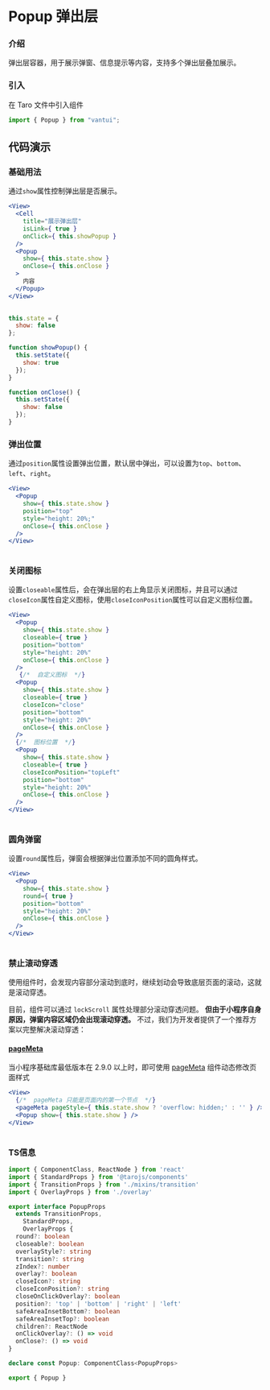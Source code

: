 # Popup 弹出层

### 介绍

弹出层容器，用于展示弹窗、信息提示等内容，支持多个弹出层叠加展示。

### 引入

在 Taro 文件中引入组件

```js
import { Popup } from "vantui"; 
```

## 代码演示

### 基础用法

通过`show`属性控制弹出层是否展示。

```jsx
<View>
  <Cell
    title="展示弹出层"
    isLink={ true }
    onClick={ this.showPopup }
  />
  <Popup
    show={ this.state.show }
    onClose={ this.onClose }
  >
    内容
  </Popup>
</View>
 
```

```js
this.state = {
  show: false
};

function showPopup() {
  this.setState({
    show: true
  });
}

function onClose() {
  this.setState({
    show: false
  });
} 
```

### 弹出位置

通过`position`属性设置弹出位置，默认居中弹出，可以设置为`top`、`bottom`、`left`、`right`。

```jsx
<View>
  <Popup
    show={ this.state.show }
    position="top"
    style="height: 20%;"
    onClose={ this.onClose }
  />
</View>
 
```

### 关闭图标

设置`closeable`属性后，会在弹出层的右上角显示关闭图标，并且可以通过`closeIcon`属性自定义图标，使用`closeIconPosition`属性可以自定义图标位置。

```jsx
<View>
  <Popup
    show={ this.state.show }
    closeable={ true }
    position="bottom"
    style="height: 20%"
    onClose={ this.onClose }
  />
   {/*  自定义图标  */}
  <Popup
    show={ this.state.show }
    closeable={ true }
    closeIcon="close"
    position="bottom"
    style="height: 20%"
    onClose={ this.onClose }
  /> 
  {/*  图标位置  */}
  <Popup
    show={ this.state.show }
    closeable={ true }
    closeIconPosition="topLeft"
    position="bottom"
    style="height: 20%"
    onClose={ this.onClose }
  />
</View>
 
```

### 圆角弹窗

设置`round`属性后，弹窗会根据弹出位置添加不同的圆角样式。

```jsx
<View>
  <Popup
    show={ this.state.show }
    round={ true }
    position="bottom"
    style="height: 20%"
    onClose={ this.onClose }
  />
</View>
 
```

### 禁止滚动穿透

使用组件时，会发现内容部分滚动到底时，继续划动会导致底层页面的滚动，这就是滚动穿透。

目前，组件可以通过 `lockScroll` 属性处理部分滚动穿透问题。 **但由于小程序自身原因，弹窗内容区域仍会出现滚动穿透。** 不过，我们为开发者提供了一个推荐方案以完整解决滚动穿透：

#### [pageMeta](https://developers.weixin.qq.com/miniprogram/dev/component/pageMeta.html)

当小程序基础库最低版本在 2.9.0 以上时，即可使用 [pageMeta](https://developers.weixin.qq.com/miniprogram/dev/component/pageMeta.html) 组件动态修改页面样式

```jsx
<View>
  {/*  pageMeta 只能是页面内的第一个节点  */}
  <pageMeta pageStyle={ this.state.show ? 'overflow: hidden;' : '' } />
  <Popup show={ this.state.show } />
</View>
 
```
### TS信息
```ts 
import { ComponentClass, ReactNode } from 'react'
import { StandardProps } from '@tarojs/components'
import { TransitionProps } from './mixins/transition'
import { OverlayProps } from './overlay'

export interface PopupProps
  extends TransitionProps,
    StandardProps,
    OverlayProps {
  round?: boolean
  closeable?: boolean
  overlayStyle?: string
  transition?: string
  zIndex?: number
  overlay?: boolean
  closeIcon?: string
  closeIconPosition?: string
  closeOnClickOverlay?: boolean
  position?: 'top' | 'bottom' | 'right' | 'left'
  safeAreaInsetBottom?: boolean
  safeAreaInsetTop?: boolean
  children?: ReactNode
  onClickOverlay?: () => void
  onClose?: () => void
}

declare const Popup: ComponentClass<PopupProps>

export { Popup }
```